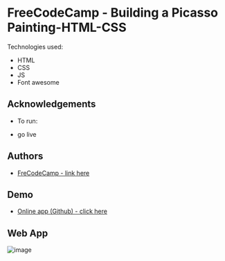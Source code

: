 
# FreeCodeCamp - Building a Picasso Painting-HTML-CSS


Technologies used:

- HTML
- CSS
- JS
- Font awesome















## Acknowledgements


 
- To run:

- go live


 


## Authors


- [ FreCodeCamp - link here ](https://www.freecodecamp.org/learn/2022/responsive-web-design/)



 





## Demo


- [Online app (Github) - click here](https://tiagoc0sta.github.io/Habits/)

## Web App
![image](https://user-images.githubusercontent.com/63982700/216845184-ccb0d65f-eb07-4862-a09c-f4a3c9a86b34.png)


